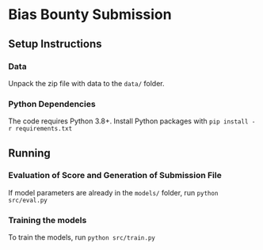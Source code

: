# Bias Bounty Submission

## Setup Instructions

### Data
Unpack the zip file with data to the `data/` folder.

### Python Dependencies
The code requires Python 3.8+. Install Python packages with `pip install -r requirements.txt`

## Running

### Evaluation of Score and Generation of Submission File
If model parameters are already in the `models/` folder, run `python src/eval.py`

### Training the models
To train the models, run `python src/train.py`
